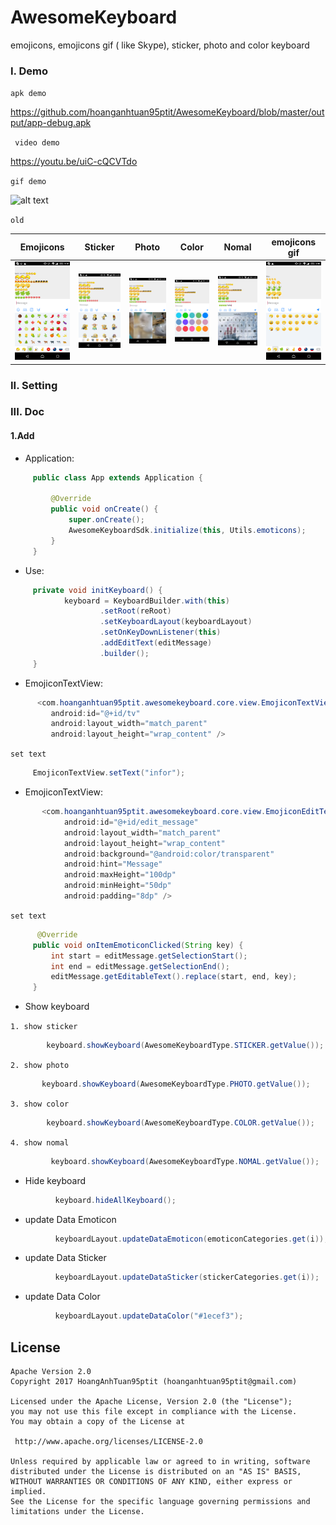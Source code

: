 # AwesomeKeyboard

emojicons, emojicons gif ( like Skype), sticker, photo and color keyboard

### I. Demo


`apk demo`

 https://github.com/hoanganhtuan95ptit/AwesomeKeyboard/blob/master/output/app-debug.apk

 ` video demo`

 https://youtu.be/uiC-cQCVTdo
 
 ` gif demo `
 
 ![alt text](https://firebasestorage.googleapis.com/v0/b/hoanganhtuan-1070.appspot.com/o/ezgif.com-video-to-gif.gif?alt=media&token=a8fcfe81-219f-4542-80d8-85f59df35424)

`old `

| Emojicons | Sticker | Photo	| Color	| Nomal | emojicons gif |
| -------- | -------- | -------- | -------- | -------- | -------- |
| ![alt text](output/Screenshot_2017-07-21-16-18-50.png)   | ![alt text](output/Screenshot_2017-07-21-16-19-01.png)  | ![alt text](output/Screenshot_2017-07-21-16-19-18.png)   | ![alt text](output/Screenshot_2017-07-21-16-19-28.png)   | ![alt text](output/Screenshot_2017-07-21-16-19-41.png)   | ![alt text](output/Screenshot_2017-07-21-15-48-25.png)   |


### II. Setting
### III. Doc

#### 1.Add

* Application:

```java
     public class App extends Application {

         @Override
         public void onCreate() {
             super.onCreate();
             AwesomeKeyboardSdk.initialize(this, Utils.emoticons);
         }
     }
```

* Use:

```java
     private void initKeyboard() {
            keyboard = KeyboardBuilder.with(this)
                    .setRoot(reRoot)
                    .setKeyboardLayout(keyboardLayout)
                    .setOnKeyDownListener(this)
                    .addEditText(editMessage)
                    .builder();
     }
```
* EmojiconTextView:

```java
      <com.hoanganhtuan95ptit.awesomekeyboard.core.view.EmojiconTextView
         android:id="@+id/tv"
         android:layout_width="match_parent"
         android:layout_height="wrap_content" />
```
`set text`
```java
     EmojiconTextView.setText("infor");
```
* EmojiconTextView:

```java
       <com.hoanganhtuan95ptit.awesomekeyboard.core.view.EmojiconEditText
            android:id="@+id/edit_message"
            android:layout_width="match_parent"
            android:layout_height="wrap_content"
            android:background="@android:color/transparent"
            android:hint="Message"
            android:maxHeight="100dp"
            android:minHeight="50dp"
            android:padding="8dp" />
```
`set text`
```java
      @Override
     public void onItemEmoticonClicked(String key) {
         int start = editMessage.getSelectionStart();
         int end = editMessage.getSelectionEnd();
         editMessage.getEditableText().replace(start, end, key);
     }
```



* Show keyboard

`1. show sticker `

```java
        keyboard.showKeyboard(AwesomeKeyboardType.STICKER.getValue());
```
`2. show photo `

```java
       keyboard.showKeyboard(AwesomeKeyboardType.PHOTO.getValue());
```
`3. show color `

```java
        keyboard.showKeyboard(AwesomeKeyboardType.COLOR.getValue());
```
`4. show nomal `

```java
         keyboard.showKeyboard(AwesomeKeyboardType.NOMAL.getValue());
```
* Hide keyboard

```java
          keyboard.hideAllKeyboard();
```
* update Data Emoticon

```java
          keyboardLayout.updateDataEmoticon(emoticonCategories.get(i));
```
* update Data Sticker

```java
          keyboardLayout.updateDataSticker(stickerCategories.get(i));
```
* update Data Color

```java
          keyboardLayout.updateDataColor("#1ecef3");
```

## License

    Apache Version 2.0
    Copyright 2017 HoangAnhTuan95ptit (hoanganhtuan95ptit@gmail.com)

    Licensed under the Apache License, Version 2.0 (the "License");
    you may not use this file except in compliance with the License.
    You may obtain a copy of the License at

     http://www.apache.org/licenses/LICENSE-2.0

    Unless required by applicable law or agreed to in writing, software
    distributed under the License is distributed on an "AS IS" BASIS,
    WITHOUT WARRANTIES OR CONDITIONS OF ANY KIND, either express or implied.
    See the License for the specific language governing permissions and
    limitations under the License.
